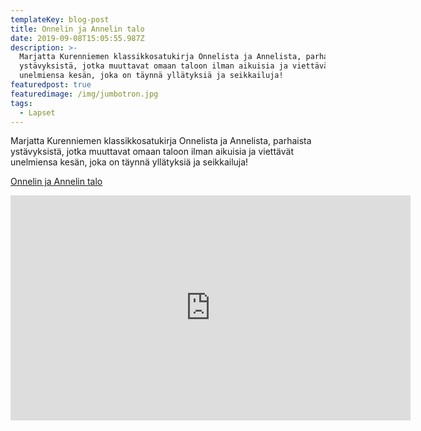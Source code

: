 ```yaml
---
templateKey: blog-post
title: Onnelin ja Annelin talo
date: 2019-09-08T15:05:55.987Z
description: >-
  Marjatta Kurenniemen klassikkosatukirja Onnelista ja Annelista, parhaista
  ystävyksistä, jotka muuttavat omaan taloon ilman aikuisia ja viettävät
  unelmiensa kesän, joka on täynnä yllätyksiä ja seikkailuja!
featuredpost: true
featuredimage: /img/jumbotron.jpg
tags:
  - Lapset
---
```

Marjatta Kurenniemen klassikkosatukirja Onnelista ja Annelista, parhaista ystävyksistä, jotka muuttavat omaan taloon ilman aikuisia ja viettävät unelmiensa kesän, joka on täynnä yllätyksiä ja seikkailuja!

[Onnelin ja Annelin talo](http://clk.tradedoubler.com/click?p(345)a(1824918)g(16952822)url(http://cdon.fi/kirjat/kurenniemi%2c_marjatta/onnelin_ja_annelin_talo_%283_cd%29-4223147))

<iframe width="640" height="360" src="https://www.youtube.com/embed/wQdWKo3lYuI" frameborder="0" allow="accelerometer; autoplay; encrypted-media; gyroscope; picture-in-picture" allowfullscreen></iframe>
